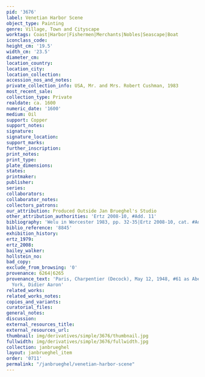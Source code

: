```yaml
---
pid: '3676'
label: Venetian Harbor Scene
object_type: Painting
genre: Village, Town and Cityscape
worktags: Coast|Harbor|Fishermen|Merchants|Nobles|Seascape|Boat
iconclass_code:
height_cm: '19.5'
width_cm: '23.5'
diameter_cm:
location_country:
location_city:
location_collection:
accession_nos_and_notes:
private_collection_info: USA, Mr. and Mrs. Robert Cushman, 1983
most_recent_sale:
collection_type: Private
realdate: ca. 1600
numeric_date: '1600'
medium: Oil
support: Copper
support_notes:
signature:
signature_location:
support_marks:
further_inscription:
print_notes:
print_type:
plate_dimensions:
states:
printmaker:
publisher:
series:
collaborators:
collaborator_notes:
collectors_patrons:
our_attribution: Produced Outside Jan Brueghel's Studio
other_attribution_authorities: 'Ertz 2008-10, #Add. 11'
bibliography: 'Welu in Worcester 1983, pp. 32-35|Ertz 2008-10, cat. #Add. 11, p. 1643'
biblio_reference: '8845'
exhibition_history:
ertz_1979:
ertz_2008:
bailey_walker:
hollstein_no:
bad_copy:
exclude_from_browsing: '0'
provenance: 6264|6265
provenance_text: 'Paris, Charpentier (Decock), May 12, 1948, #61 as Abel Grimmer|New
  York, Didier Aaron'
related_works:
related_works_notes:
copies_and_variants:
curatorial_files:
general_notes:
discussion:
external_resources_title:
external_resources_url:
thumbnail: img/derivatives/simple/3676/thumbnail.jpg
fullwidth: img/derivatives/simple/3676/fullwidth.jpg
collection: janbrueghel
layout: janbrueghel_item
order: '0711'
permalink: "/janbrueghel/venetian-harbor-scene"
---
```

